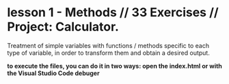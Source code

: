 # lesson 1 - Methods // 33 Exercises // Project: Calculator.

Treatment of simple variables with functions / methods specific to each type of variable, in order to transform them and obtain a desired output.

**to execute the files, you can do it in two ways:
open the index.html or with the Visual Studio Code debuger**

